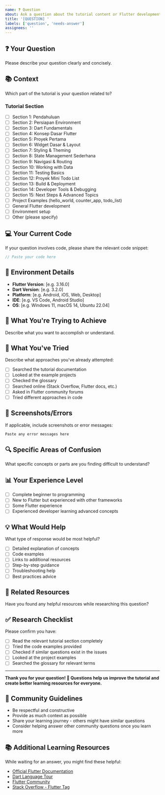 ```yaml
---
name: ❓ Question
about: Ask a question about the tutorial content or Flutter development
title: '[QUESTION] '
labels: ['question', 'needs-answer']
assignees: ''
---
```


## ❓ Your Question
Please describe your question clearly and concisely.

## 📚 Context
Which part of the tutorial is your question related to?

### Tutorial Section
- [ ] Section 1: Pendahuluan
- [ ] Section 2: Persiapan Environment
- [ ] Section 3: Dart Fundamentals
- [ ] Section 4: Konsep Dasar Flutter
- [ ] Section 5: Proyek Pertama
- [ ] Section 6: Widget Dasar & Layout
- [ ] Section 7: Styling & Theming
- [ ] Section 8: State Management Sederhana
- [ ] Section 9: Navigasi & Routing
- [ ] Section 10: Working with Data
- [ ] Section 11: Testing Basics
- [ ] Section 12: Proyek Mini Todo List
- [ ] Section 13: Build & Deployment
- [ ] Section 14: Developer Tools & Debugging
- [ ] Section 15: Next Steps & Advanced Topics
- [ ] Project Examples (hello_world, counter_app, todo_list)
- [ ] General Flutter development
- [ ] Environment setup
- [ ] Other (please specify)

## 💻 Your Current Code
If your question involves code, please share the relevant code snippet:

```dart
// Paste your code here
```

## 📱 Environment Details
- **Flutter Version**: [e.g. 3.16.0]
- **Dart Version**: [e.g. 3.2.0]
- **Platform**: [e.g. Android, iOS, Web, Desktop]
- **IDE**: [e.g. VS Code, Android Studio]
- **OS**: [e.g. Windows 11, macOS 14, Ubuntu 22.04]

## 🎯 What You're Trying to Achieve
Describe what you want to accomplish or understand.

## 🤔 What You've Tried
Describe what approaches you've already attempted:
- [ ] Searched the tutorial documentation
- [ ] Looked at the example projects
- [ ] Checked the glossary
- [ ] Searched online (Stack Overflow, Flutter docs, etc.)
- [ ] Asked in Flutter community forums
- [ ] Tried different approaches in code

## 📸 Screenshots/Errors
If applicable, include screenshots or error messages:

```
Paste any error messages here
```

## 🔍 Specific Areas of Confusion
What specific concepts or parts are you finding difficult to understand?

## 📊 Your Experience Level
- [ ] Complete beginner to programming
- [ ] New to Flutter but experienced with other frameworks
- [ ] Some Flutter experience
- [ ] Experienced developer learning advanced concepts

## 💡 What Would Help
What type of response would be most helpful?
- [ ] Detailed explanation of concepts
- [ ] Code examples
- [ ] Links to additional resources
- [ ] Step-by-step guidance
- [ ] Troubleshooting help
- [ ] Best practices advice

## 🔗 Related Resources
Have you found any helpful resources while researching this question?

## ✅ Research Checklist
Please confirm you have:
- [ ] Read the relevant tutorial section completely
- [ ] Tried the code examples provided
- [ ] Checked if similar questions exist in the issues
- [ ] Looked at the project examples
- [ ] Searched the glossary for relevant terms

---

**Thank you for your question! 🙏 Questions help us improve the tutorial and create better learning resources for everyone.**

## 🤝 Community Guidelines
- Be respectful and constructive
- Provide as much context as possible
- Share your learning journey - others might have similar questions
- Consider helping answer other community questions once you learn more

## 📚 Additional Learning Resources
While waiting for an answer, you might find these helpful:
- [Official Flutter Documentation](https://flutter.dev/docs)
- [Dart Language Tour](https://dart.dev/guides/language/language-tour)
- [Flutter Community](https://flutter.dev/community)
- [Stack Overflow - Flutter Tag](https://stackoverflow.com/questions/tagged/flutter)
